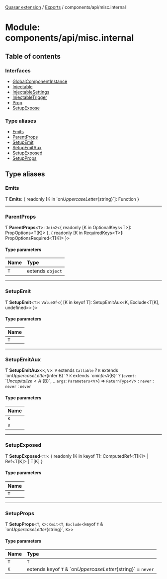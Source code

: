 [Quasar extension](../index.md) / [Exports](../modules.md) / components/api/misc.internal

# Module: components/api/misc.internal

## Table of contents

### Interfaces

- [GlobalComponentInstance](../interfaces/components_api_misc_internal.GlobalComponentInstance.md)
- [Injectable](../interfaces/components_api_misc_internal.Injectable.md)
- [InjectableSettings](../interfaces/components_api_misc_internal.InjectableSettings.md)
- [InjectableTrigger](../interfaces/components_api_misc_internal.InjectableTrigger.md)
- [Prop](../interfaces/components_api_misc_internal.Prop.md)
- [SetupExpose](../interfaces/components_api_misc_internal.SetupExpose.md)

### Type aliases

- [Emits](components_api_misc_internal.md#emits)
- [ParentProps](components_api_misc_internal.md#parentprops)
- [SetupEmit](components_api_misc_internal.md#setupemit)
- [SetupEmitAux](components_api_misc_internal.md#setupemitaux)
- [SetupExposed](components_api_misc_internal.md#setupexposed)
- [SetupProps](components_api_misc_internal.md#setupprops)

## Type aliases

### Emits

Ƭ **Emits**: { readonly [K in \`on${UppercaseLetter}${string}\`]: Function }

___

### ParentProps

Ƭ **ParentProps**<`T`\>: `Join2`<{ readonly [K in OptionalKeys<T\>]: PropOptions<T[K]\> }, { readonly [K in RequiredKeys<T\>]: PropOptionsRequired<T[K]\> }\>

#### Type parameters

| Name | Type |
| :------ | :------ |
| `T` | extends `object` |

___

### SetupEmit

Ƭ **SetupEmit**<`T`\>: `ValueOf`<{ [K in keyof T]: SetupEmitAux<K, Exclude<T[K], undefined\>\> }\>

#### Type parameters

| Name |
| :------ |
| `T` |

___

### SetupEmitAux

Ƭ **SetupEmitAux**<`K`, `V`\>: `V` extends `Callable` ? `K` extends \`on${UppercaseLetter}${infer B}\` ? `K` extends \`on${infer A}${B}\` ? (`event`: \`${Uncapitalize<A\>}${B}\`, ...`args`: `Parameters`<`V`\>) => `ReturnType`<`V`\> : `never` : `never` : `never`

#### Type parameters

| Name |
| :------ |
| `K` |
| `V` |

___

### SetupExposed

Ƭ **SetupExposed**<`T`\>: { readonly [K in keyof T]: ComputedRef<T[K]\> \| Ref<T[K]\> \| T[K] }

#### Type parameters

| Name |
| :------ |
| `T` |

___

### SetupProps

Ƭ **SetupProps**<`T`, `K`\>: `Omit`<`T`, `Exclude`<keyof `T` & \`on${UppercaseLetter}${string}\`, `K`\>\>

#### Type parameters

| Name | Type |
| :------ | :------ |
| `T` | `T` |
| `K` | extends keyof `T` & \`on${UppercaseLetter}${string}\` = `never` |
